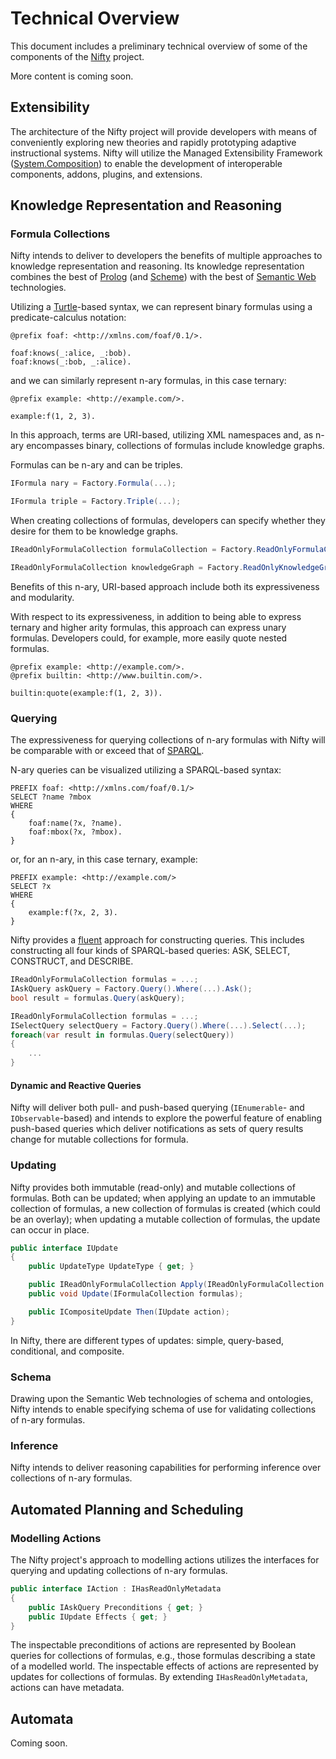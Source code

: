# Technical Overview

This document includes a preliminary technical overview of some of the components of the [Nifty](https://github.com/AdamSobieski/Nifty) project.

More content is coming soon.

## Extensibility

The architecture of the Nifty project will provide developers with means of conveniently exploring new theories and rapidly prototyping adaptive instructional systems. Nifty will utilize the Managed Extensibility Framework ([System.Composition](https://www.nuget.org/packages/System.Composition/)) to enable the development of interoperable components, addons, plugins, and extensions.

## Knowledge Representation and Reasoning

### Formula Collections

Nifty intends to deliver to developers the benefits of multiple approaches to knowledge representation and reasoning. Its knowledge representation combines the best of [Prolog](https://en.wikipedia.org/wiki/Prolog) (and [Scheme](https://en.wikipedia.org/wiki/Scheme_(programming_language))) with the best of [Semantic Web](https://en.wikipedia.org/wiki/Semantic_Web) technologies.

Utilizing a [Turtle](https://www.w3.org/TR/turtle/)-based syntax, we can represent binary formulas using a predicate-calculus notation:

```
@prefix foaf: <http://xmlns.com/foaf/0.1/>.

foaf:knows(_:alice, _:bob).
foaf:knows(_:bob, _:alice).
```

and we can similarly represent n-ary formulas, in this case ternary:

```
@prefix example: <http://example.com/>.

example:f(1, 2, 3).
```

In this approach, terms are URI-based, utilizing XML namespaces and, as n-ary encompasses binary, collections of formulas include knowledge graphs.

Formulas can be n-ary and can be triples.

```cs
IFormula nary = Factory.Formula(...);
```
```cs
IFormula triple = Factory.Triple(...);
```

When creating collections of formulas, developers can specify whether they desire for them to be knowledge graphs.

```cs
IReadOnlyFormulaCollection formulaCollection = Factory.ReadOnlyFormulaCollection(...);
```
```cs
IReadOnlyFormulaCollection knowledgeGraph = Factory.ReadOnlyKnowledgeGraph(...);
```

Benefits of this n-ary, URI-based approach include both its expressiveness and modularity.

With respect to its expressiveness, in addition to being able to express ternary and higher arity formulas, this approach can express unary formulas. Developers could, for example, more easily quote nested formulas.

```
@prefix example: <http://example.com/>.
@prefix builtin: <http://www.builtin.com/>.

builtin:quote(example:f(1, 2, 3)).
```

### Querying

The expressiveness for querying collections of n-ary formulas with Nifty will be comparable with or exceed that of [SPARQL](https://www.w3.org/TR/sparql11-query/).

N-ary queries can be visualized utilizing a SPARQL-based syntax:

```
PREFIX foaf: <http://xmlns.com/foaf/0.1/>
SELECT ?name ?mbox
WHERE
{
    foaf:name(?x, ?name).
    foaf:mbox(?x, ?mbox).
}
```

or, for an n-ary, in this case ternary, example:

```
PREFIX example: <http://example.com/>
SELECT ?x
WHERE
{
    example:f(?x, 2, 3).
}
```

Nifty provides a [fluent](https://en.wikipedia.org/wiki/Fluent_interface) approach for constructing queries. This includes constructing all four kinds of SPARQL-based queries: ASK, SELECT, CONSTRUCT, and DESCRIBE.

```cs
IReadOnlyFormulaCollection formulas = ...;
IAskQuery askQuery = Factory.Query().Where(...).Ask();
bool result = formulas.Query(askQuery);
```
```cs
IReadOnlyFormulaCollection formulas = ...;
ISelectQuery selectQuery = Factory.Query().Where(...).Select(...);
foreach(var result in formulas.Query(selectQuery))
{
    ...
}
```

#### Dynamic and Reactive Queries

Nifty will deliver both pull- and push-based querying (`IEnumerable`- and `IObservable`-based) and intends to explore the powerful feature of enabling push-based queries which deliver notifications as sets of query results change for mutable collections for formula.

### Updating

Nifty provides both immutable (read-only) and mutable collections of formulas. Both can be updated; when applying an update to an immutable collection of formulas, a new collection of formulas is created (which could be an overlay); when updating a mutable collection of formulas, the update can occur in place.

```cs
public interface IUpdate
{
    public UpdateType UpdateType { get; }

    public IReadOnlyFormulaCollection Apply(IReadOnlyFormulaCollection formulas);
    public void Update(IFormulaCollection formulas);

    public ICompositeUpdate Then(IUpdate action);
}
```

In Nifty, there are different types of updates: simple, query-based, conditional, and composite.

### Schema

Drawing upon the Semantic Web technologies of schema and ontologies, Nifty intends to enable specifying schema of use for validating collections of n-ary formulas.

### Inference

Nifty intends to deliver reasoning capabilities for performing inference over collections of n-ary formulas.



## Automated Planning and Scheduling

### Modelling Actions

The Nifty project's approach to modelling actions utilizes the interfaces for querying and updating collections of n-ary formulas.

```cs
public interface IAction : IHasReadOnlyMetadata
{
    public IAskQuery Preconditions { get; }
    public IUpdate Effects { get; }
}
```

The inspectable preconditions of actions are represented by Boolean queries for collections of formulas, e.g., those formulas describing a state of a modelled world. The inspectable effects of actions are represented by updates for collections of formulas. By extending `IHasReadOnlyMetadata`, actions can have metadata.



## Automata

Coming soon.